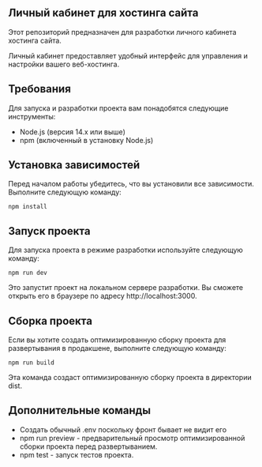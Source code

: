 ## Личный кабинет для хостинга сайта

Этот репозиторий предназначен для разработки личного кабинета хостинга сайта.

Личный кабинет предоставляет удобный интерфейс для управления и настройки вашего веб-хостинга.

## Требования

Для запуска и разработки проекта вам понадобятся следующие инструменты:

- Node.js (версия 14.x или выше)
- npm (включенный в установку Node.js)

## Установка зависимостей

Перед началом работы убедитесь, что вы установили все зависимости. Выполните следующую команду:

``` shell
npm install
```

## Запуск проекта

Для запуска проекта в режиме разработки используйте следующую команду:

```shell
npm run dev
```

Это запустит проект на локальном сервере разработки. Вы сможете открыть его в браузере по адресу http://localhost:3000.

## Сборка проекта

Если вы хотите создать оптимизированную сборку проекта для развертывания в продакшене, выполните следующую команду:

```shell
npm run build
```

Эта команда создаст оптимизированную сборку проекта в директории dist.

## Дополнительные команды

- Создать обычный .env поскольку фронт бывает не видит его
- npm run preview - предварительный просмотр оптимизированной сборки проекта перед развертыванием.
- npm test - запуск тестов проекта.

